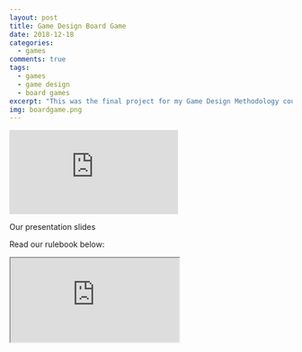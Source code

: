 ```yaml
---
layout: post
title: Game Design Board Game
date: 2018-12-18
categories:
  - games
comments: true
tags:
  - games
  - game design
  - board games
excerpt: "This was the final project for my Game Design Methodology course in which I and 4 team mates designed a game and built a board game prototype of it. My contributions included the rulebook cover art, some asset art, playtesting, proofreading, and help with game design."
img: boardgame.png
---
```


<iframe class="video" src="https://docs.google.com/presentation/d/e/2PACX-1vRLu_9NC9Lc0cx4s-yF2kJZW7VAq6vnGazdldI_QZ4kI3cPid9vasu5F5Y8BZA-QZi8yekKMIaxuqP0/embed?start=false&loop=false&delayms=3000" frameborder="0" allowfullscreen="true" mozallowfullscreen="true" webkitallowfullscreen="true"></iframe>
<p class="caption">Our presentation slides</p>

<p>Read our rulebook below:</p>

<iframe class="video" src="https://docs.google.com/document/d/e/2PACX-1vScyhb0r0k2bQeeshkFXbaPA0dW8gAgPpzSdSVb9L-0mTQyjrS05TdOsmXC0tEV6spWpzYLNtpQYP1O/pub?embedded=true"></iframe>